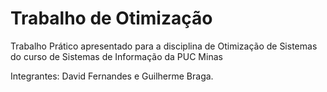 # Trabalho de Otimização

Trabalho Prático apresentado para a disciplina de Otimização de Sistemas do curso de Sistemas de Informação da PUC Minas

Integrantes: David Fernandes e 
             Guilherme Braga.
